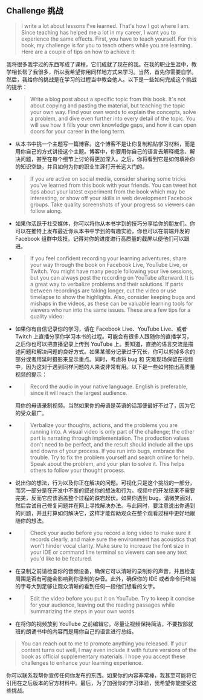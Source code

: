 ## Challenge 挑战

> I write a lot about lessons I've learned. That's how I got where I am. Since teaching has helped me a lot in my career, I want you to experience the same effects. First, you have to teach yourself. For this book, my challenge is for you to teach others while you are learning. Here are a couple of tips on how to achieve it:

我将很多我学过的东西写成了课程，它们成就了现在的我。在我的职业生涯中，教学相长帮了我很多，所以我希望你用同样地方式来学习。当然，首先你需要自学。然后，我给你的挑战是在学习的过程当中教会他人。以下是一些如何完成这个挑战的提示：

* > Write a blog post about a specific topic from this book. It's not about copying and pasting the material, but teaching the topic your own way. Find your own words to explain the concepts, solve a problem, and dive even further into every detail of the topic. You will see how it fills your own knowledge gaps, and how it can open doors for your career in the long term.

* 从本书中挑一个主题写一篇博客。这个博客不是让你复制粘贴学习材料，而是用你自己的方式讲授这个主题。博客中，你要用你自己的语言去解释概念、解决问题，甚至在每个细节上讨论得更加深入。之后，你将看到它是如何填补你的知识空缺，并且如何为你的职业生涯打开长远大门的。

* > If you are active on social media, consider sharing some tricks you've learned from this book with your friends. You can tweet hot tips about your latest experiment from the book which may be interesting, or show off your skills in web development Facebook groups. Take quality screenshots of your progress so viewers can follow along.

* 如果你活跃于社交媒体，你可以将你从本书学到的技巧分享给你的朋友们。你可以在推特上发布最近你从本书中学到的有趣实验，你也可以在前端开发的 Facebook 组群中炫技。记得对你的进度进行高质量的截屏以便他们可以跟进。

* > If you feel confident recording your learning adventures, share your way through the book on Facebook Live, YouTube Live, or Twitch. You might have many people following your live sessions, but you can always post the recording on YouTube afterward. It is a great way to verbalize problems and their solutions. If parts between recordings are taking longer, cut the video or use timelapse to show the highlights. Also, consider keeping bugs and mishaps in the videos, as these can be valuable learning tools for viewers who run into the same issues. These are a few tips for a quality video:

* 如果你有自信记录你的学习，请在 Facebook Live、YouTube Live、或者 Twitch 上直播分享你学习本书的过程。可能会有很多人跟随你的直播学习，之后你也可以把直播记录上传到 YouTube 上。要知道，直接的语言交流是描述问题和解决问题的良好方式。如果某部分记录过于冗长，你可以剪掉多余的部分或者用延时摄影来显示重点。同时，考虑将 bug 和 灾难现场保留在视频中，因为这对于遇到同样问题的人来说非常有用。以下是一些如何拍出高质量视频的提示：

* > Record the audio in your native language. English is preferable, since it will reach the largest audience.

  用你的母语录制视频。当然如果你的母语是英语的话那便最好不过了，因为它的受众最广。

* > Verbalize your thoughts, actions, and the problems you are running into. A visual video is only part of the challenge; the other part is narrating through implementation. The production values don't need to be perfect, and the result should include all the ups and downs of your process. If you run into bugs, embrace the trouble. Try to fix the problem yourself and search online for help. Speak about the problem, and your plan to solve it. This helps others to follow your thought process.

* 说出你的想法，行为以及你正在解决的问题。可视化只是这个挑战的一部分，而另一部分是在开发中不断的叙述你的想法和行为。视频中的开发结果不需要完美，反而它应该涵盖整个过程的跌宕起伏。如果你遇到 bug，请微笑面对，然后尝试自己修复问题并在网上寻找解决办法。与此同时，要注意说出你遇到的问题，并且打算如何解决它，这样才能帮助观众在整个观看过程中更好地跟随你的想法。

* > Check your audio before you record a long video to make sure it records clearly, and make sure the environment has acoustics that won't hinder vocal clarity. Make sure to increase the font size in your IDE or command line terminal so viewers can see any text you'd like to be featured.

* 在录制之前请检查你的音频设备，确保它可以清晰的录制你的声音，并且检查周围是否有可能会影响到你录制的杂音。此外，确保你的 IDE 或者命令行终端的字号大到足够让观众清晰的看到任何一段他们想看的文字。

* > Edit the video before you put it on YouTube. Try to keep it concise for your audience, leaving out the reading passages while summarizing the steps in your own words.

* 在将你的视频放到 YouTube 之前编辑它。尽量让视频保持简洁，不要按部就班的朗诵书中的内容而是用你自己的语言进行总结。

> You can reach out to me to promote anything you released. If your content turns out well, I may even include it with future versions of the book as official supplementary materials. I hope you accept these challenges to enhance your learning experience.

你可以联系我帮你宣传任何你发布的东西。如果你的内容非常棒，我甚至可能将它引用在之后版本的官方材料中。最后，为了加强你的学习体验，我希望你能接受这些挑战。

